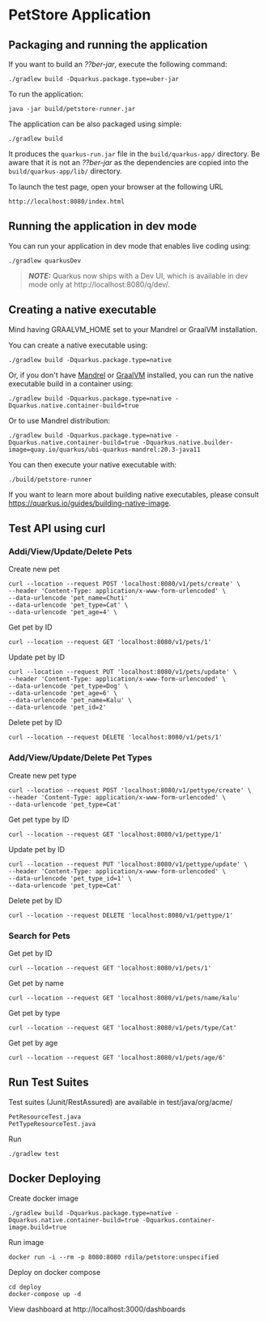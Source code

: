 # PetStore Application

## Packaging and running the application

If you want to build an _??ber-jar_, execute the following command:

    ./gradlew build -Dquarkus.package.type=uber-jar

To run the application:

    java -jar build/petstore-runner.jar

The application can be also packaged using simple:

    ./gradlew build

It produces the `quarkus-run.jar` file in the `build/quarkus-app/` directory.
Be aware that it is not an _??ber-jar_ as the dependencies are copied into the `build/quarkus-app/lib/` directory.

To launch the test page, open your browser at the following URL

    http://localhost:8080/index.html

## Running the application in dev mode

You can run your application in dev mode that enables live coding using:

    ./gradlew quarkusDev

> **_NOTE:_**  Quarkus now ships with a Dev UI, which is available in dev mode only at http://localhost:8080/q/dev/.

## Creating a native executable

Mind having GRAALVM_HOME set to your Mandrel or GraalVM installation.

You can create a native executable using:

    ./gradlew build -Dquarkus.package.type=native

Or, if you don't have [Mandrel](https://github.com/graalvm/mandrel/releases/) or
[GraalVM](https://github.com/graalvm/graalvm-ce-builds/releases) installed, you can run the native executable
build in a container using:

    ./gradlew build -Dquarkus.package.type=native -Dquarkus.native.container-build=true

Or to use Mandrel distribution:

    ./gradlew build -Dquarkus.package.type=native -Dquarkus.native.container-build=true -Dquarkus.native.builder-image=quay.io/quarkus/ubi-quarkus-mandrel:20.3-java11

You can then execute your native executable with:

    ./build/petstore-runner

If you want to learn more about building native executables, please consult https://quarkus.io/guides/building-native-image.


## Test API using curl
### Addi/View/Update/Delete Pets
Create new pet

    curl --location --request POST 'localhost:8080/v1/pets/create' \
    --header 'Content-Type: application/x-www-form-urlencoded' \
    --data-urlencode 'pet_name=Chuti'
    --data-urlencode 'pet_type=Cat' \
    --data-urlencode 'pet_age=4' \
    
Get pet by ID

    curl --location --request GET 'localhost:8080/v1/pets/1'

Update pet by ID

    curl --location --request PUT 'localhost:8080/v1/pets/update' \
    --header 'Content-Type: application/x-www-form-urlencoded' \
    --data-urlencode 'pet_type=Dog' \
    --data-urlencode 'pet_age=6' \
    --data-urlencode 'pet_name=Kalu' \
    --data-urlencode 'pet_id=2'

Delete pet by ID

    curl --location --request DELETE 'localhost:8080/v1/pets/1' 

### Add/View/Update/Delete Pet Types
Create new pet type

    curl --location --request POST 'localhost:8080/v1/pettype/create' \
    --header 'Content-Type: application/x-www-form-urlencoded' \
    --data-urlencode 'pet_type=Cat' 

Get pet type by ID

    curl --location --request GET 'localhost:8080/v1/pettype/1'

Update pet by ID

    curl --location --request PUT 'localhost:8080/v1/pettype/update' \
    --header 'Content-Type: application/x-www-form-urlencoded' \
    --data-urlencode 'pet_type_id=1' \
    --data-urlencode 'pet_type=Cat'
    

Delete pet by ID

    curl --location --request DELETE 'localhost:8080/v1/pettype/1' 

### Search for Pets

Get pet by ID

    curl --location --request GET 'localhost:8080/v1/pets/1'

Get pet by name

    curl --location --request GET 'localhost:8080/v1/pets/name/kalu'

Get pet by type

    curl --location --request GET 'localhost:8080/v1/pets/type/Cat'

Get pet by age

    curl --location --request GET 'localhost:8080/v1/pets/age/6'

## Run Test Suites
Test suites (Junit/RestAssured) are available in test/java/org/acme/

    PetResourceTest.java
    PetTypeResourceTest.java

Run

    ./gradlew test

## Docker Deploying

Create docker image

    ./gradlew build -Dquarkus.package.type=native -Dquarkus.native.container-build=true -Dquarkus.container-image.build=true

Run image

    docker run -i --rm -p 8080:8080 rdila/petstore:unspecified

Deploy on docker compose

    cd deploy
    docker-compose up -d

View dashboard at  http://localhost:3000/dashboards
